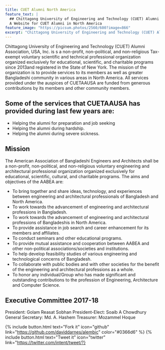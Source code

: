 ```yaml
---
title: CUET Alumni North America
feature_text: |
  ## Chittagong University of Engineering and Technology (CUET) Alumni Association, USA, Inc.
  A Website for CUET Alumni in North America
feature_image: "https://picsum.photos/2560/600?image=866"
excerpt: "Chittagong University of Engineering and Technology (CUET) Alumni Association, USA, Inc."
---
```


Chittagong University of Engineering and Technology (CUET) Alumni Association, USA, Inc. is s a non-profit, non-political, and non-religious Tax-exempt voluntary scientific and technical professional organization organized exclusively for educational, scientific, and charitable programs since 2013and registered in the State of New York. The mission of the organization is to provide services to its members as well as greater Bangladeshi community in various areas in North America.  All services provided under the auspices of CUETAAUSA are funded from generous contributions by its members and other community members.

## Some of the services that CUETAAUSA has provided during last few years are:

- Helping the alumni for preparation and job seeking
- Helping the alumni during hardship.
- Helping the alumni during severe sickness.


## Mission
The American Association of Bangladeshi Engineers and Architects shall be a non-profit, non-political, and non-religious voluntary engineering and architectural professional organization organized exclusively for educational, scientific, cultural, and charitable programs. The aims and objectives of the AABEA are: 

- To bring together and share ideas, technology, and experiences between engineering and architectural professionals of Bangladesh and North America. 
- To work towards the advancement of engineering and architectural professions in Bangladesh. 
- To work towards the advancement of engineering and architectural professions of Bangladeshis in North America. 
- To provide assistance in job search and career enhancement for its members and affiliates. 
- To conduct seminars and other educational programs. 
- To provide mutual assistance and cooperation between AABEA and other non-political associations/societies and institutions. 
- To help develop feasibility studies of various engineering and technological concerns of Bangladesh. 
- To collaborate with public bodies and with other societies for the benefit of the engineering and architectural professions as a whole. 
- To honor any individual/Group who has made significant and outstanding contributions to the profession of Engineering, Architecture and Computer Science.


## Executive Committee 2017-18
President: Golam Reasat Sobhan
President-Elect: Soaib A Chowdhury
General Secretary: Md. A. Hashem
Treasurer: Mozammel Hoque

{% include button.html text="Fork it" icon="github" link="https://github.com/daviddarnes/alembic" color="#0366d6" %} {% include button.html text="Tweet it" icon="twitter" link="https://twitter.com/intent/tweet/?}
